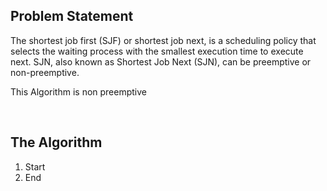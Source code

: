 ## Problem Statement
<p>The shortest job first (SJF) or shortest job next, is a scheduling policy that selects the waiting process with the smallest execution time to execute next. SJN, also known as Shortest Job Next (SJN), can be preemptive or non-preemptive. </p>

<p>This Algorithm is non preemptive</p>

<br>

## The Algorithm

1. Start
9. End